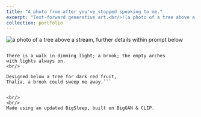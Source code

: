 ```yaml
---
title: "A photo from after you've stopped speaking to me."
excerpt: "Text-forward generative art.<br/>![a photo of a tree above a stream, further details within prompt below](https://rynmurdock.github.io/images/15712fcc56a45c14.png)"
collection: portfolio
---
```


![a photo of a tree above a stream, further details within prompt below](https://rynmurdock.github.io/images/15712fcc56a45c14.png)

```A photo from after you've stopped speaking to me. 

There is a walk in dimming light; a brook; the empty arches 
with lights always on.
<br/>

Designed below a tree for dark red fruit,
Thalia, a brook could sweep me away.```


<br/>
<br/>
Made using an updated BigSleep, built on BigGAN & CLIP.

